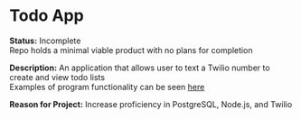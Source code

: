 # Todo App
<p><b>Status:</b> Incomplete <br>
Repo holds a minimal viable product with no plans for completion</p>
<p><b>Description:</b> An application that allows user to text a Twilio number to create and view todo lists <br>
Examples of program functionality can be seen <a href="https://docs.google.com/presentation/d/1x2yp026vvy4nRQwfflpIN28-v8NViJOlw1U26bzT58E/edit?usp=sharing"> here </a> </p>
<p><b>Reason for Project:</b> Increase proficiency in PostgreSQL, Node.js, and Twilio </p>
